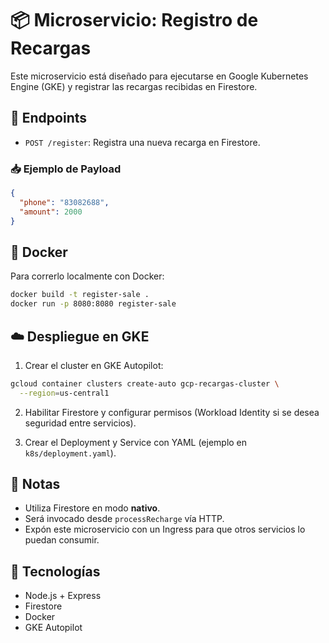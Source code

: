 # 📦 Microservicio: Registro de Recargas

Este microservicio está diseñado para ejecutarse en Google Kubernetes Engine (GKE) y registrar las recargas recibidas en Firestore.

## 🚀 Endpoints

- `POST /register`: Registra una nueva recarga en Firestore.

### 📥 Ejemplo de Payload

```json
{
  "phone": "83082688",
  "amount": 2000
}
```

## 🐳 Docker

Para correrlo localmente con Docker:

```bash
docker build -t register-sale .
docker run -p 8080:8080 register-sale
```

## ☁️ Despliegue en GKE

1. Crear el cluster en GKE Autopilot:

```bash
gcloud container clusters create-auto gcp-recargas-cluster \
  --region=us-central1
```

2. Habilitar Firestore y configurar permisos (Workload Identity si se desea seguridad entre servicios).

3. Crear el Deployment y Service con YAML (ejemplo en `k8s/deployment.yaml`).

## 🔐 Notas

- Utiliza Firestore en modo **nativo**.
- Será invocado desde `processRecharge` vía HTTP.
- Expón este microservicio con un Ingress para que otros servicios lo puedan consumir.

## 📌 Tecnologías

- Node.js + Express
- Firestore
- Docker
- GKE Autopilot
